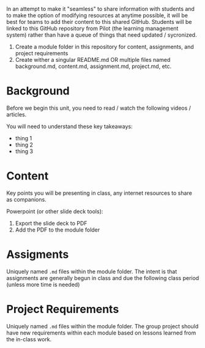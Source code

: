 In an attempt to make it "seamless" to share information with students and to make the option of modifying resources at anytime 
possible, it will be best for teams to add their content to this shared GitHub.  Students will be linked to this GitHub repository 
from Pilot (the learning management system) rather than have a queue of things that need updated / sycronized.

1. Create a module folder in this repository for content, assignments, and project requirements
2. Create wither a singular README.md OR multiple files named background.md, content.md, assignment.md, project.md, etc.

# Background

Before we begin this unit, you need to read / watch the following videos / articles.

You will need to understand these key takeaways:
- thing 1
- thing 2
- thing 3

# Content

Key points you will be presenting in class, any internet resources to share as companions.

Powerpoint (or other slide deck tools):
1. Export the slide deck to PDF
2. Add the PDF to the module folder

# Assigments

Uniquely named `.md` files within the module folder.  The intent is that assignments are generally begun in class and due the following class period (unless more time is needed)

# Project Requirements

Uniquely named `.md` files within the module folder.  The group project should have new requirements within each module based on lessons learned from the in-class work.
